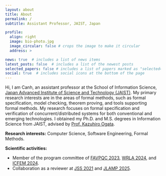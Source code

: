 ```yaml
---
layout: about
title: About
permalink: /
subtitle: Assistant Professor, JAIST, Japan

profile:
  align: right
  image: bio-photo.jpg
  image_circular: false # crops the image to make it circular
  address: >

news: true  # includes a list of news items
latest_posts: false  # includes a list of the newest posts
selected_papers: false # includes a list of papers marked as "selected={true}"
social: true  # includes social icons at the bottom of the page
---
```


Hi, I am Canh, an assistant professor at the School of Information Science, <a href='https://jaist.ac.jp/english/'>Japan Advanced Institute of Science and Technology (JAIST)</a>. My primary research interests are in the areas of formal methods, such as formal specification, model checking, theorem proving, and tools supporting formal methods. My research focuses on formal specification and verification of concurrent/distributed systems for both conventional and emerging technologies. I obtained my Ph.D. and M.S. degrees in Information Science from JAIST, advised by <a href='https://www.jaist.ac.jp/~ogata/'>Prof. Kazuhiro Ogata</a>.

<b>Research interests:</b> Computer Science, Software Engineering, Formal Methods.

<b>Scientific activities:</b> 
<ul>
  <li>Member of the program committee of 
    <a href='https://favpqc2023.gitlab.io/'>FAVPQC 2023</a>, 
    <a href='https://wrla2024.gitlab.io/'>WRLA 2024</a>, and 
    <a href='https://icfem2024.info/'>ICFEM 2024</a>.
  </li>
  <li>Collaboration as a reviewer at 
    <a href='https://www.sciencedirect.com/journal/journal-of-systems-and-software'>JSS 2021</a> and
    <a href='https://www.sciencedirect.com/journal/journal-of-logical-and-algebraic-methods-in-programming'>JLAMP 2025</a>.
  </li>
</ul>